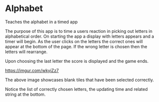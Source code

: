 # Alphabet
Teaches the alphabet in a timed app

The purpose of this app is to time a users reaction in picking out letters in alphabetical order.
On starting the app a display with letters appears and a timer will begin. 
As the user clicks on the letters the correct ones will appear at the bottom of the page. 
If the wrong letter is chosen then the letters will rearrange.

Upon choosing the last letter the score is displayed and the game ends.


https://imgur.com/wkyiZz7

The above image showcases blank tiles that have been selected correctly.

Notice the list of correctly chosen letters, the updating time and related string at the bottom.
